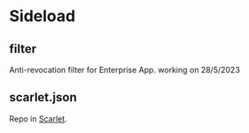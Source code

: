 # Sideload
## filter
Anti-revocation filter for Enterprise App. working on 28/5/2023

## scarlet.json
Repo in [Scarlet](https://usescarlet.com).
